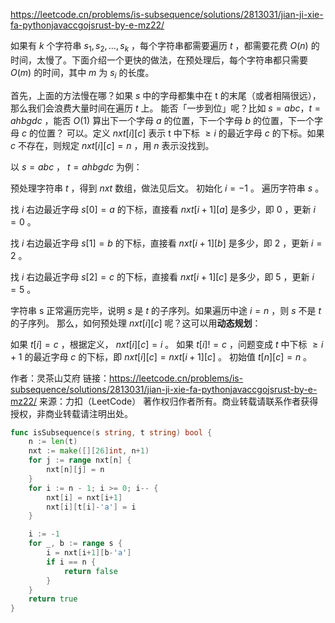 https://leetcode.cn/problems/is-subsequence/solutions/2813031/jian-ji-xie-fa-pythonjavaccgojsrust-by-e-mz22/

如果有 $k$ 个字符串 $s_1 ,s_2, … , s_k$ ，每个字符串都需要遍历 $t$ ，都需要花费 $O(n)$ 的时间，太慢了。下面介绍一个更快的做法，在预处理后，每个字符串都只需要 $O(m)$ 的时间，其中 $m$ 为 $s_i$ 的长度。

首先，上面的方法慢在哪？如果 $s$ 中的字母都集中在 t 的末尾（或者相隔很远），那么我们会浪费大量时间在遍历 $t$ 上。
能否「一步到位」呢？比如 $s=abc，t=ahbgdc$ ，能否 $O(1)$ 算出下一个字母 $a$ 的位置，下一个字母 $b$ 的位置，下一个字母 $c$ 的位置？
可以。定义 $nxt[i][c]$ 表示 t 中下标 $≥i$ 的最近字母 $c$ 的下标。如果 $c$ 不存在，则规定 $nxt[i][c]=n$ ，用 $n$ 表示没找到。

以 $s=abc$ ， $t=ahbgdc$ 为例：

预处理字符串 $t$ ，得到 $nxt$ 数组，做法见后文。
初始化 $i=−1$ 。
遍历字符串 $s$ 。

找 $i$ 右边最近字母 $s[0]=a$ 的下标，直接看 $nxt[i+1][a]$ 是多少，即 $0$ ，更新 $i=0$ 。

找 $i$ 右边最近字母 $s[1]=b$ 的下标，直接看 $nxt[i+1][b]$ 是多少，即 $2$ ，更新 $i=2$ 。

找 $i$ 右边最近字母 $s[2]=c$ 的下标，直接看 $nxt[i+1][c]$ 是多少，即 $5$ ，更新 $i=5$ 。

字符串 s 正常遍历完毕，说明 $s$ 是 $t$ 的子序列。如果遍历中途 $i=n$ ，则 $s$ 不是 $t$ 的子序列。
那么，如何预处理 $nxt[i][c]$ 呢？这可以用**动态规划**：


如果 $t[i]=c$ ，根据定义， $nxt[i][c]=i$ 。
如果 $t[i] !=c$ ，问题变成 $t$ 中下标 $≥i+1$ 的最近字母 $c$ 的下标，即 $nxt[i][c]=nxt[i+1][c]$ 。
初始值 $t[n][c]=n$ 。

作者：灵茶山艾府
链接：https://leetcode.cn/problems/is-subsequence/solutions/2813031/jian-ji-xie-fa-pythonjavaccgojsrust-by-e-mz22/
来源：力扣（LeetCode）
著作权归作者所有。商业转载请联系作者获得授权，非商业转载请注明出处。

``` Go
func isSubsequence(s string, t string) bool {
    n := len(t)
    nxt := make([][26]int, n+1)
    for j := range nxt[n] {
        nxt[n][j] = n
    }
    for i := n - 1; i >= 0; i-- {
        nxt[i] = nxt[i+1]
        nxt[i][t[i]-'a'] = i
    }

    i := -1
    for _, b := range s {
        i = nxt[i+1][b-'a']
        if i == n {
            return false
        }
    }
    return true
}
```
